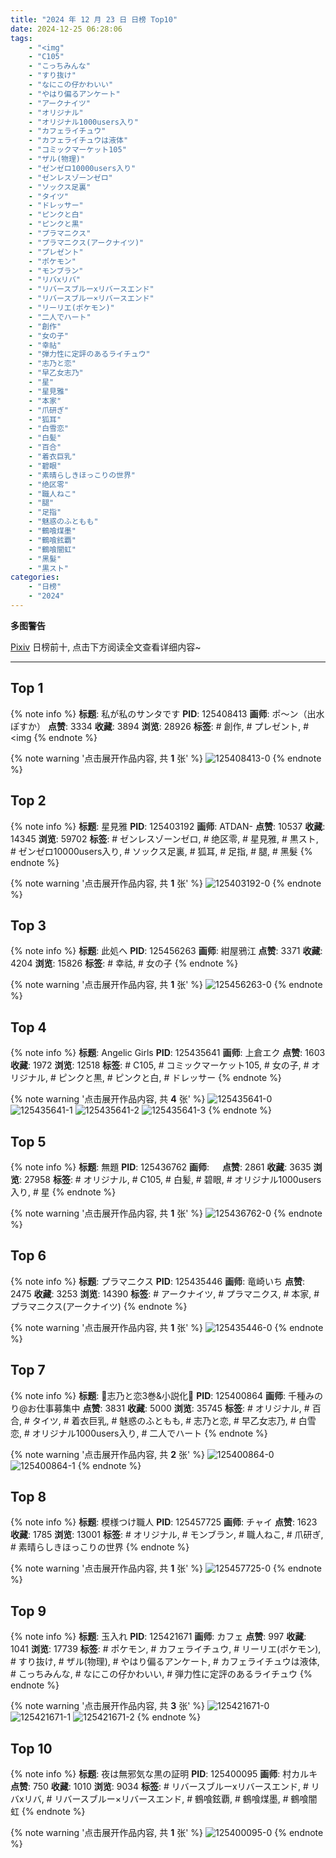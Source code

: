 ```yaml
---
title: "2024 年 12 月 23 日 日榜 Top10"
date: 2024-12-25 06:28:06
tags:
    - "<img"
    - "C105"
    - "こっちみんな"
    - "すり抜け"
    - "なにこの仔かわいい"
    - "やはり偏るアンケート"
    - "アークナイツ"
    - "オリジナル"
    - "オリジナル1000users入り"
    - "カフェライチュウ"
    - "カフェライチュウは液体"
    - "コミックマーケット105"
    - "ザル(物理)"
    - "ゼンゼロ10000users入り"
    - "ゼンレスゾーンゼロ"
    - "ソックス足裏"
    - "タイツ"
    - "ドレッサー"
    - "ピンクと白"
    - "ピンクと黒"
    - "プラマニクス"
    - "プラマニクス(アークナイツ)"
    - "プレゼント"
    - "ポケモン"
    - "モンブラン"
    - "リバxリバ"
    - "リバースブルーxリバースエンド"
    - "リバースブルー×リバースエンド"
    - "リーリエ(ポケモン)"
    - "二人でハート"
    - "創作"
    - "女の子"
    - "幸祜"
    - "弾力性に定評のあるライチュウ"
    - "志乃と恋"
    - "早乙女志乃"
    - "星"
    - "星見雅"
    - "本家"
    - "爪研ぎ"
    - "狐耳"
    - "白雪恋"
    - "白髪"
    - "百合"
    - "着衣巨乳"
    - "碧眼"
    - "素晴らしきほっこりの世界"
    - "绝区零"
    - "職人ねこ"
    - "腿"
    - "足指"
    - "魅惑のふともも"
    - "鶴喰煤墨"
    - "鶴喰鉉覇"
    - "鶴喰闇虹"
    - "黑髮"
    - "黒スト"
categories:
    - "日榜"
    - "2024"
---
```


<i class="fa fa-triangle-exclamation"></i>**多图警告**<i class="fa fa-triangle-exclamation"></i>

[Pixiv](https://www.pixiv.net/) 日榜前十, 点击下方阅读全文查看详细内容~

<!-- more -->

---

## Top 1

{% note info %}
**标题**: 私が私のサンタです
**PID**: 125408413 **画师**: ポ～ン（出水ぽすか）
**点赞**: 3334 **收藏**: 3894 **浏览**: 28926
**标签**: # 創作, # プレゼント, # <img
{% endnote %}

{% note warning '点击展开作品内容, 共 **1** 张' %}
![125408413-0](https://i.pixiv.re/img-original/img/2024/12/22/07/30/01/125408413_p0.jpg)
{% endnote %}

## Top 2

{% note info %}
**标题**: 星見雅
**PID**: 125403192 **画师**: ATDAN-
**点赞**: 10537 **收藏**: 14345 **浏览**: 59702
**标签**: # ゼンレスゾーンゼロ, # 绝区零, # 星見雅, # 黒スト, # ゼンゼロ10000users入り, # ソックス足裏, # 狐耳, # 足指, # 腿, # 黑髮
{% endnote %}

{% note warning '点击展开作品内容, 共 **1** 张' %}
![125403192-0](https://i.pixiv.re/img-original/img/2024/12/22/01/23/17/125403192_p0.png)
{% endnote %}

## Top 3

{% note info %}
**标题**: 此処へ
**PID**: 125456263 **画师**: 紺屋鴉江
**点赞**: 3371 **收藏**: 4204 **浏览**: 15826
**标签**: # 幸祜, # 女の子
{% endnote %}

{% note warning '点击展开作品内容, 共 **1** 张' %}
![125456263-0](https://i.pixiv.re/img-original/img/2024/12/23/19/43/45/125456263_p0.jpg)
{% endnote %}

## Top 4

{% note info %}
**标题**: Angelic Girls
**PID**: 125435641 **画师**: 上倉エク
**点赞**: 1603 **收藏**: 1972 **浏览**: 12518
**标签**: # C105, # コミックマーケット105, # 女の子, # オリジナル, # ピンクと黒, # ピンクと白, # ドレッサー
{% endnote %}

{% note warning '点击展开作品内容, 共 **4** 张' %}
![125435641-0](https://i.pixiv.re/img-original/img/2024/12/23/00/01/39/125435641_p0.jpg)
![125435641-1](https://i.pixiv.re/img-original/img/2024/12/23/00/01/39/125435641_p1.jpg)
![125435641-2](https://i.pixiv.re/img-original/img/2024/12/23/00/01/39/125435641_p2.jpg)
![125435641-3](https://i.pixiv.re/img-original/img/2024/12/23/00/01/39/125435641_p3.jpg)
{% endnote %}

## Top 5

{% note info %}
**标题**: 無題
**PID**: 125436762 **画师**: ㅤ
**点赞**: 2861 **收藏**: 3635 **浏览**: 27958
**标签**: # オリジナル, # C105, # 白髪, # 碧眼, # オリジナル1000users入り, # 星
{% endnote %}

{% note warning '点击展开作品内容, 共 **1** 张' %}
![125436762-0](https://i.pixiv.re/img-original/img/2024/12/23/00/24/30/125436762_p0.png)
{% endnote %}

## Top 6

{% note info %}
**标题**: プラマニクス
**PID**: 125435446 **画师**: 竜崎いち
**点赞**: 2475 **收藏**: 3253 **浏览**: 14390
**标签**: # アークナイツ, # プラマニクス, # 本家, # プラマニクス(アークナイツ)
{% endnote %}

{% note warning '点击展开作品内容, 共 **1** 张' %}
![125435446-0](https://i.pixiv.re/img-original/img/2024/12/23/00/00/21/125435446_p0.jpg)
{% endnote %}

## Top 7

{% note info %}
**标题**: 🩵志乃と恋3巻&小説化🩷
**PID**: 125400864 **画师**: 千種みのり@お仕事募集中
**点赞**: 3831 **收藏**: 5000 **浏览**: 35745
**标签**: # オリジナル, # 百合, # タイツ, # 着衣巨乳, # 魅惑のふともも, # 志乃と恋, # 早乙女志乃, # 白雪恋, # オリジナル1000users入り, # 二人でハート
{% endnote %}

{% note warning '点击展开作品内容, 共 **2** 张' %}
![125400864-0](https://i.pixiv.re/img-original/img/2024/12/22/00/09/17/125400864_p0.jpg)
![125400864-1](https://i.pixiv.re/img-original/img/2024/12/22/00/09/17/125400864_p1.jpg)
{% endnote %}

## Top 8

{% note info %}
**标题**: 模様つけ職人
**PID**: 125457725 **画师**: チャイ
**点赞**: 1623 **收藏**: 1785 **浏览**: 13001
**标签**: # オリジナル, # モンブラン, # 職人ねこ, # 爪研ぎ, # 素晴らしきほっこりの世界
{% endnote %}

{% note warning '点击展开作品内容, 共 **1** 张' %}
![125457725-0](https://i.pixiv.re/img-original/img/2024/12/23/20/30/02/125457725_p0.png)
{% endnote %}

## Top 9

{% note info %}
**标题**: 玉入れ
**PID**: 125421671 **画师**: カフェ
**点赞**: 997 **收藏**: 1041 **浏览**: 17739
**标签**: # ポケモン, # カフェライチュウ, # リーリエ(ポケモン), # すり抜け, # ザル(物理), # やはり偏るアンケート, # カフェライチュウは液体, # こっちみんな, # なにこの仔かわいい, # 弾力性に定評のあるライチュウ
{% endnote %}

{% note warning '点击展开作品内容, 共 **3** 张' %}
![125421671-0](https://i.pixiv.re/img-original/img/2024/12/22/17/48/24/125421671_p0.jpg)
![125421671-1](https://i.pixiv.re/img-original/img/2024/12/22/17/48/24/125421671_p1.jpg)
![125421671-2](https://i.pixiv.re/img-original/img/2024/12/22/17/48/24/125421671_p2.jpg)
{% endnote %}

## Top 10

{% note info %}
**标题**: 夜は無邪気な黒の証明
**PID**: 125400095 **画师**: 村カルキ
**点赞**: 750 **收藏**: 1010 **浏览**: 9034
**标签**: # リバースブルーxリバースエンド, # リバxリバ, # リバースブルー×リバースエンド, # 鶴喰鉉覇, # 鶴喰煤墨, # 鶴喰闇虹
{% endnote %}

{% note warning '点击展开作品内容, 共 **1** 张' %}
![125400095-0](https://i.pixiv.re/img-original/img/2024/12/22/00/00/13/125400095_p0.jpg)
{% endnote %}
